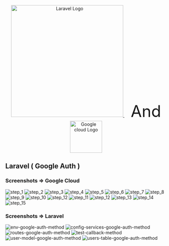 <p align="center">
    <a href="https://laravel.com" target="_blank" style="margin-right: 20px;">
        <img src="https://raw.githubusercontent.com/laravel/art/master/logo-lockup/5%20SVG/2%20CMYK/1%20Full%20Color/laravel-logolockup-cmyk-red.svg" width="350" alt="Laravel Logo">
    </a>
    <span style="font-size: 50px;">And</span>
    <a href="https://google.com" target="_blank">
        <img src="https://i.postimg.cc/BnxPFj1x/google-icon-logo-svgrepo-com.png" width="100" alt="Google cloud Logo">
    </a>
</p>





## Laravel ( Google Auth )

### Screenshots => Google Cloud 

![step_1](https://github.com/user-attachments/assets/c44458b6-eacf-4eb2-93c9-d531d09f19ba)
![step_2](https://github.com/user-attachments/assets/ef904274-7b7f-4404-a869-4b3468661bd8)
![step_3](https://github.com/user-attachments/assets/8143a9ef-db67-4431-8992-8661ed33d7bf)
![step_4](https://github.com/user-attachments/assets/500c9487-9829-439e-86d9-eafd2a4a26bf)
![step_5](https://github.com/user-attachments/assets/4eef786f-482f-4bdc-8b19-7bb97fd7f862)
![step_6](https://github.com/user-attachments/assets/6ace62d5-5472-45d8-bba1-36ee89793fb9)
![step_7](https://github.com/user-attachments/assets/7a0f9684-1233-4181-9e69-3cc06bd5eee5)
![step_8](https://github.com/user-attachments/assets/a77afc0f-5217-435c-b324-c8d42cde075c)
![step_9](https://github.com/user-attachments/assets/bff3eb9e-9a64-4255-9871-79bb23f87a0e)
![step_10](https://github.com/user-attachments/assets/ef6de644-70d6-44ae-a9ac-06a1b3fa4ef5)
![step_12](https://github.com/user-attachments/assets/5d77bb01-faaa-4b4b-9737-69174388c144)
![step_11](https://github.com/user-attachments/assets/0e553d5b-c5fe-428c-84e0-8e07fc84a3f7)
![step_12](https://github.com/user-attachments/assets/a5133d60-4951-4483-bd0a-bea40d5a3703)
![step_13](https://github.com/user-attachments/assets/eba3a597-b52c-4ae2-b15f-67ab5083d83f)
![step_14](https://github.com/user-attachments/assets/4d6066a4-5913-46d0-8434-db9fc3770613)
![step_15](https://github.com/user-attachments/assets/64449512-6133-43bb-9fab-d348fee727ed)

### Screenshots => Laravel 

![env-google-auth-method](https://github.com/user-attachments/assets/3f2ad8ea-4fa8-48a4-a4ff-fc6d40a0c56f)
![config-services-google-auth-method](https://github.com/user-attachments/assets/a6ac96e5-3a25-4309-9be6-28bffbfb47bc)
![routes-google-auth-method](https://github.com/user-attachments/assets/de02b52e-2f15-4a5f-b041-bb71a7708cbf)
![test-callback-method](https://github.com/user-attachments/assets/1378ec1b-2b10-4a8e-a4ca-52f42dccb498)
![user-model-google-auth-method](https://github.com/user-attachments/assets/d683c52e-df4c-4543-9667-cdf41d3f652e)
![users-table-google-auth-method](https://github.com/user-attachments/assets/299c7b2a-11b7-432c-b1aa-99cc39df1d5d)






